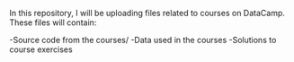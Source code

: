 In this repository, I will be uploading files related to courses on DataCamp. These files will contain:

-Source code from the courses/
-Data used in the courses
-Solutions to course exercises
